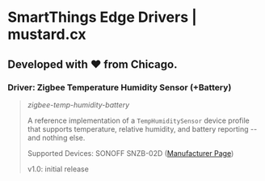 # SmartThings Edge Drivers | mustard.cx

## Developed with :heart: from Chicago.

### Driver: Zigbee Temperature Humidity Sensor (+Battery)

> *zigbee-temp-humidity-battery*
>
> A reference implementation of a `TempHumiditySensor` device profile that supports temperature, relative humidity, and battery reporting -- and nothing else.
>
> Supported Devices: SONOFF SNZB-02D ([Manufacturer Page](https://sonoff.tech/product/gateway-and-sensors/snzb-2d))
>
> v1.0: initial release
